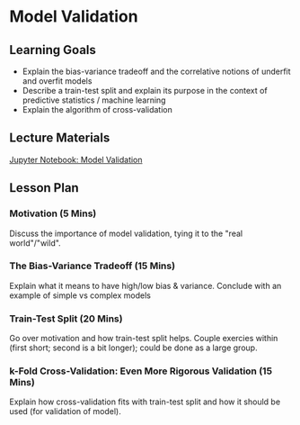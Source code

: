 # Model Validation

## Learning Goals

- Explain the bias-variance tradeoff and the correlative notions of underfit and overfit models
- Describe a train-test split and explain its purpose in the context of predictive statistics / machine learning
- Explain the algorithm of cross-validation

## Lecture Materials

[Jupyter Notebook: Model Validation](model_validation.ipynb)

## Lesson Plan

### Motivation (5 Mins)

Discuss the importance of model validation, tying it to the "real world"/"wild".

### The Bias-Variance Tradeoff (15 Mins)

Explain what it means to have high/low bias & variance. Conclude with an example of simple vs complex models

### Train-Test Split (20 Mins)

Go over motivation and how train-test split helps. Couple exercies within (first short; second is a bit longer); could be done as a large group.

### k-Fold Cross-Validation: Even More Rigorous Validation (15 Mins)

Explain how cross-validation fits with train-test split and how it should be used (for validation of model).
